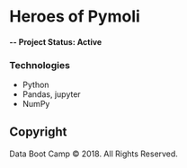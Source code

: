 # Heroes of Pymoli

#### -- Project Status: Active

### Technologies
* Python
* Pandas, jupyter
* NumPy

## Copyright

Data Boot Camp © 2018. All Rights Reserved.